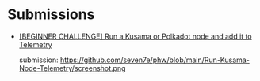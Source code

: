 # Submissions

- [[BEGINNER CHALLENGE] Run a Kusama or Polkadot node and add it to Telemetry](https://gitcoin.co/issue/Polkadot-Network/hello-world-by-polkadot/12/100023938)

    submission: https://github.com/seven7e/phw/blob/main/Run-Kusama-Node-Telemetry/screenshot.png
